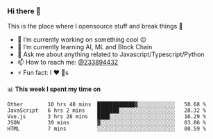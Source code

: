 ### Hi there 👋

<!--
**a233894432/a233894432** is a ✨ _special_ ✨ repository because its `README.md` (this file) appears on your GitHub profile.

Here are some ideas to get you started:

- 🔭 I’m currently working on ...
- 🌱 I’m currently learning ...
- 👯 I’m looking to collaborate on ...
- 🤔 I’m looking for help with ...
- 💬 Ask me about ...
- 📫 How to reach me: ...
- 😄 Pronouns: ...
- ⚡ Fun fact: ...
-->
 
 
This is the place where I opensource stuff and break things :rofl:

- 🔭 I’m currently working on something cool :wink:
- 🌱 I’m currently learning AI, ML and Block Chain
- 💬 Ask me about anything related to Javascript/Typescript/Python
- 📫 How to reach me: [@233894432](https://twitter.com/233894432)
- ⚡ Fun fact: I :heart: :dog:s

📊 **This week I spent my time on**
<!--START_SECTION:waka-->
```text
Other        10 hrs 48 mins  ████████████▓░░░░░░░░░░░░   50.68 % 
JavaScript   6 hrs 2 mins    ███████░░░░░░░░░░░░░░░░░░   28.32 % 
Vue.js       3 hrs 28 mins   ████░░░░░░░░░░░░░░░░░░░░░   16.29 % 
JSON         39 mins         ▓░░░░░░░░░░░░░░░░░░░░░░░░   03.06 % 
HTML         7 mins          ░░░░░░░░░░░░░░░░░░░░░░░░░   00.59 % 
```
<!--END_SECTION:waka-->
